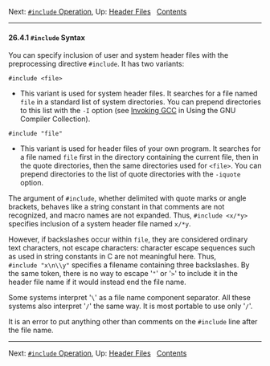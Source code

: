 Next: [`#include` Operation](include-Operation.md), Up: [Header
Files](Header-Files.md)  
[Contents](index.md#SEC_Contents "Table of contents")  

------------------------------------------------------------------------


#### 26.4.1 `#include` Syntax 


You can specify inclusion of user and system header files with the
preprocessing directive `#include`. It has two variants:

`#include <file>`

-   This variant is used for system header files. It searches for a file
    named `file` in a standard list of system directories.
    You can prepend directories to this list with the `-I`
    option (see [Invoking
    GCC](https://gcc.gnu.org/onlinedocs/gcc/Invocation.md#Invocation)
    in Using the GNU Compiler Collection).

`#include "file"`

-   This variant is used for header files of your own program. It
    searches for a file named `file` first in the directory
    containing the current file, then in the quote directories, then the
    same directories used for `<file>`. You can prepend directories to
    the list of quote directories with the `-iquote` option.

The argument of `#include`, whether delimited with quote marks or angle
brackets, behaves like a string constant in that comments are not
recognized, and macro names are not expanded. Thus, `#include <x/*y>`
specifies inclusion of a system header file named `x/*y`.

However, if backslashes occur within `file`, they are
considered ordinary text characters, not escape characters: character
escape sequences such as used in string constants in C are not
meaningful here. Thus, `#include "x\n\\y"` specifies a filename
containing three backslashes. By the same token, there is no way to
escape '`"`' or '`>`' to include it in the header file
name if it would instead end the file name.

Some systems interpret '`\`' as a file name component
separator. All these systems also interpret '`/`' the same way.
It is most portable to use only '`/`'.

It is an error to put anything other than comments on the `#include`
line after the file name.

------------------------------------------------------------------------

Next: [`#include` Operation](include-Operation.md), Up: [Header
Files](Header-Files.md)  
[Contents](index.md#SEC_Contents "Table of contents")  
